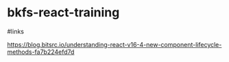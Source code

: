 # bkfs-react-training

#links

https://blog.bitsrc.io/understanding-react-v16-4-new-component-lifecycle-methods-fa7b224efd7d
